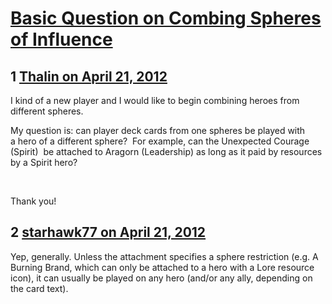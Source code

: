 # [Basic Question on Combing Spheres of Influence](https://community.fantasyflightgames.com/topic/63412-basic-question-on-combing-spheres-of-influence/)

## 1 [Thalin on April 21, 2012](https://community.fantasyflightgames.com/topic/63412-basic-question-on-combing-spheres-of-influence/?do=findComment&comment=620367)

I kind of a new player and I would like to begin combining heroes from different spheres.

My question is: can player deck cards from one spheres be played with a hero of a different sphere?  For example, can the Unexpected Courage (Spirit)  be attached to Aragorn (Leadership) as long as it paid by resources by a Spirit hero?

 

Thank you!

## 2 [starhawk77 on April 21, 2012](https://community.fantasyflightgames.com/topic/63412-basic-question-on-combing-spheres-of-influence/?do=findComment&comment=620373)

Yep, generally. Unless the attachment specifies a sphere restriction (e.g. A Burning Brand, which can only be attached to a hero with a Lore resource icon), it can usually be played on any hero (and/or any ally, depending on the card text). 

